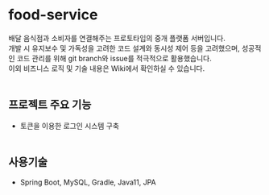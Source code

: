 # food-service
배달 음식점과 소비자를 연결해주는 프로토타입의 중개 플랫폼 서버입니다.  
개발 시 유지보수 및 가독성을 고려한 코드 설계와 동시성 제어 등을 고려했으며, 성공적인 코드 관리를 위해 git branch와 issue를 적극적으로 활용했습니다.  
이외 비즈니스 로직 및 기술 내용은 Wiki에서 확인하실 수 있습니다.
<br></br>
## 프로젝트 주요 기능
- 토큰을 이용한 로그인 시스템 구축
<br></br>
## 사용기술
- Spring Boot, MySQL, Gradle, Java11, JPA
